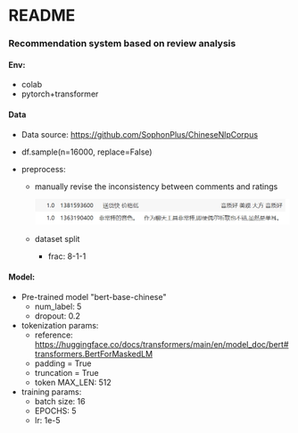 # README

### Recommendation system based on review analysis

#### Env:

+ colab
+ pytorch+transformer



#### Data

+ Data source: https://github.com/SophonPlus/ChineseNlpCorpus
+ df.sample(n=16000, replace=False)

+ preprocess: 

  + manually revise the inconsistency between comments and ratings

    ![](./img/inconsistency/fig1.png)

  + dataset split

    +  frac: 8-1-1

#### Model:

+ Pre-trained model "bert-base-chinese"
  + num_label: 5
  + dropout: 0.2
+ tokenization params:
  + reference: https://huggingface.co/docs/transformers/main/en/model_doc/bert#transformers.BertForMaskedLM
  + padding = True
  + truncation = True
  + token MAX_LEN: 512
+ training params:
  + batch size: 16
  + EPOCHS: 5
  + lr: 1e-5
